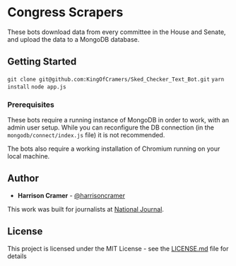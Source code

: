 # Congress Scrapers

These bots download data from every committee in the House and Senate, and upload the data to a MongoDB database.

## Getting Started

`git clone git@github.com:KingOfCramers/Sked_Checker_Text_Bot.git`
`yarn install`
`node app.js`

### Prerequisites

These bots require a running instance of MongoDB in order to work, with an admin user setup. While you can reconfigure the DB connection (in the `mongodb/connect/index.js` file) it is not recommended.

The bots also require a working installation of Chromium running on your local machine.

## Author

* **Harrison Cramer** - [@harrisoncramer](https://twitter.com/harrisoncramer)

This work was built for journalists at [National Journal](https://nationaljournal.com).

## License

This project is licensed under the MIT License - see the [LICENSE.md](LICENSE.md) file for details
